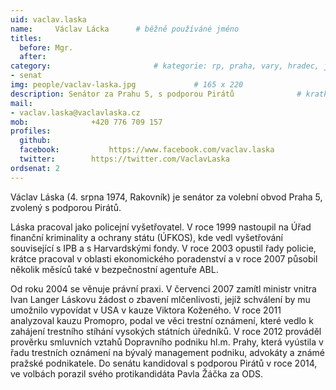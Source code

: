 ```yaml
---
uid: vaclav.laska
name:     Václav Lácka  	# běžně používáné jméno
titles:
  before: Mgr. 
  after:
category:                 		# kategorie: rp, praha, vary, hradec, jmk, senat
- senat
img: people/vaclav-laska.jpg             # 165 x 220
description: Senátor za Prahu 5, s podporou Pirátů            	# kratký popis, max 160 znaků
mail:
- vaclav.laska@vaclavlaska.cz
mob:			  +420 776 709 157
profiles:
  github:                 
  facebook: 		  https://www.facebook.com/vaclav.laska
  twitter: 		  https://twitter.com/VaclavLaska
ordsenat: 2
---
```


Václav Láska (4. srpna 1974, Rakovník) je senátor za volební obvod Praha 5, zvolený s podporou Pirátů.

Láska pracoval jako policejní vyšetřovatel. V roce 1999 nastoupil na Úřad finanční kriminality a ochrany státu (ÚFKOS), kde vedl vyšetřování související s IPB a s Harvardskými fondy. V roce 2003 opustil řady policie, krátce pracoval v oblasti ekonomického poradenství a v roce 2007 působil několik měsíců také v bezpečnostní agentuře ABL.

Od roku 2004 se věnuje právní praxi. V červenci 2007 zamítl ministr vnitra Ivan Langer Láskovu žádost o zbavení mlčenlivosti, jejíž schválení by mu umožnilo vypovídat v USA v kauze Viktora Koženého. V roce 2011 analyzoval kauzu Promopro, podal ve věci trestní oznámení, které vedlo k zahájení trestního stíhání vysokých státních úředníků. V roce 2012 prováděl prověrku smluvních vztahů Dopravního podniku hl.m. Prahy, která vyústila v řadu trestních oznámení na bývalý management podniku, advokáty a známé pražské podnikatele. Do senátu kandidoval s podporou Pirátů v roce 2014, ve volbách porazil svého protikandidáta Pavla Žáčka za ODS.
